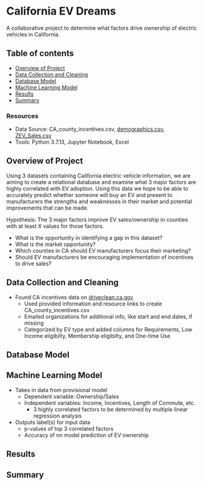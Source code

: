 # California EV Dreams
A collaborative project to determine what factors drive ownership of electric vehicles in California.

## Table of contents
* [Overview of Project](#overview-of-project)
* [Data Collection and Cleaning](#data-collection-and-cleaning)
* [Database Model](#database-model)
* [Machine Learning Model](#machine-learning-model)
* [Results](#results)
* [Summary](#summary)

### Resources
- Data Source: CA_county_incentives.csv, [demographics.csv](https://datadryad.org/stash/dataset/doi:10.25338/B8P313), [ZEV_Sales.csv](https://www.energy.ca.gov/data-reports/energy-almanac/zero-emission-vehicle-and-infrastructure-statistics/new-zev-sales)
- Tools: Python 3.7.13, Jupyter Notebook, Excel

## Overview of Project
Using 3 datasets containing California electric vehicle information, we are aiming to create a relational database and examine what 3 major factors are highly correlated with EV adoption. Using this data we hope to be able to accurately predict whether someone will buy an EV and present to manufacturers the strengths and weaknesses in their market and potential improvements that can be made.

Hypothesis: The 3 major factors improve EV sales/ownership in counties with at least X values for those factors.
- What is the opportunity in identifying a gap in this dataset?
- What is the market opportunity?
- Which counties in CA should EV manufacturers focus their marketing?
- Should EV manufacturers be encouraging implementation of incentives to drive sales?


## Data Collection and Cleaning
- Found CA incentives data on [driveclean.ca.gov](https://driveclean.ca.gov/search-incentives)
  - Used provided information and resource links to create CA_county_incentives.csv
  - Emailed organizations for additional info, like start and end dates, if missing
  - Categorized by EV type and added columns for Requirements, Low Income eligibilty, Membership eligibilty, and One-time Use

## Database Model

## Machine Learning Model
- Takes in data from provisional model
  - Dependent variable: Ownership/Sales
  - Independent variables: Income, Incentives, Length of Commute, etc.
    - 3 highly correlated factors to be determined by multiple linear regression analysis
- Outputs label(s) for input data
  - p-values of top 3 correlated factors
  - Accuracy of nn model prediction of EV ownership

## Results

## Summary
